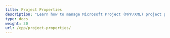 ```yaml
---
title: Project Properties
description: "Learn how to manage Microsoft Project (MPP/XML) project properties using Aspose.Tasks for C++."
type: docs
weight: 30
url: /cpp/project-properties/
---
```

